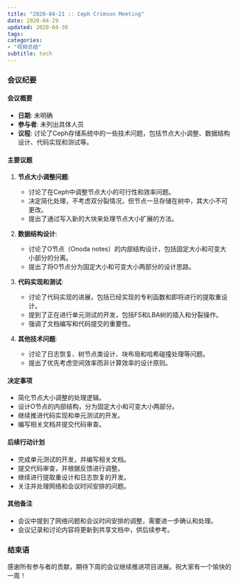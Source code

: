 ```yaml
---
title: "2020-04-21 :: Ceph Crimson Meeting"
date: 2020-04-29
updated: 2020-04-30
tags:
categories:
- "视频总结"
subtitle: tech
---
```



### 会议纪要

#### 会议概要
- **日期**: 未明确
- **参与者**: 未列出具体人员
- **议程**: 讨论了Ceph存储系统中的一些技术问题，包括节点大小调整、数据结构设计、代码实现和测试等。

#### 主要议题
1. **节点大小调整问题**:
   - 讨论了在Ceph中调整节点大小的可行性和效率问题。
   - 决定简化处理，不考虑双分裂情况，但节点一旦存储在树中，其大小不可更改。
   - 提出了通过写入新的大块来处理节点大小扩展的方法。

2. **数据结构设计**:
   - 讨论了O节点（Onoda notes）的内部结构设计，包括固定大小和可变大小部分的分离。
   - 提出了将O节点分为固定大小和可变大小两部分的设计思路。

3. **代码实现和测试**:
   - 讨论了代码实现的进展，包括已经实现的专利函数和即将进行的提取重设计。
   - 提到了正在进行单元测试的开发，包括FS和LBA树的插入和分裂操作。
   - 强调了文档编写和代码提交的重要性。

4. **其他技术问题**:
   - 讨论了日志恢复、树节点类设计、块布局和哈希碰撞处理等问题。
   - 提出了优先考虑空间效率而非计算效率的设计原则。

#### 决定事项
- 简化节点大小调整的处理逻辑。
- 设计O节点的内部结构，分为固定大小和可变大小两部分。
- 继续推进代码实现和单元测试的开发。
- 编写相关文档并提交代码审查。

#### 后续行动计划
- 完成单元测试的开发，并编写相关文档。
- 提交代码审查，并根据反馈进行调整。
- 继续进行提取重设计和日志恢复的开发。
- 关注并处理网络和会议时间安排的问题。

#### 其他备注
- 会议中提到了网络问题和会议时间安排的调整，需要进一步确认和处理。
- 会议记录和讨论内容将更新到共享文档中，供后续参考。

### 结束语
感谢所有参与者的贡献，期待下周的会议继续推进项目进展。祝大家有一个愉快的一周！